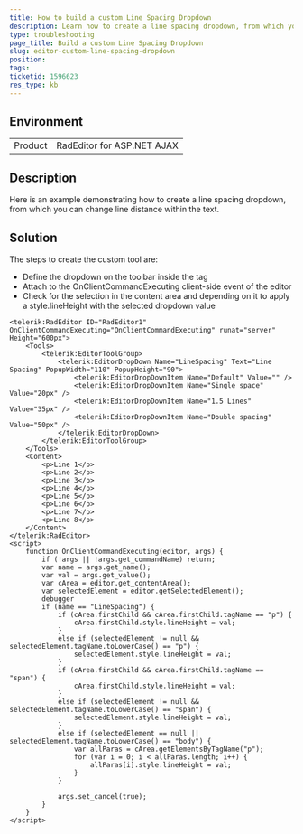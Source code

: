 ```yaml
---
title: How to build a custom Line Spacing Dropdown
description: Learn how to create a line spacing dropdown, from which you can change line distance within the text - RadEditor for ASP.NET AJAX
type: troubleshooting
page_title: Build a custom Line Spacing Dropdown
slug: editor-custom-line-spacing-dropdown
position: 
tags: 
ticketid: 1596623
res_type: kb
---
```


## Environment
<table>
	<tbody>
		<tr>
			<td>Product</td>
			<td>RadEditor for ASP.NET AJAX</td>
		</tr>
	</tbody>
</table>


## Description
Here is an example demonstrating how to create a line spacing dropdown, from which you can change line distance within the text.



## Solution
The steps to create the custom tool are:

* Define the dropdown on the toolbar inside the <Tools> tag
* Attach to the OnClientCommandExecuting client-side event of the editor
* Check for the selection in the content area and depending on it to apply a style.lineHeight with the selected dropdown value
 
````ASPX
<telerik:RadEditor ID="RadEditor1" OnClientCommandExecuting="OnClientCommandExecuting" runat="server" Height="600px">
    <Tools>
        <telerik:EditorToolGroup>
            <telerik:EditorDropDown Name="LineSpacing" Text="Line Spacing" PopupWidth="110" PopupHeight="90">
                <telerik:EditorDropDownItem Name="Default" Value="" />
                <telerik:EditorDropDownItem Name="Single space" Value="20px" />
                <telerik:EditorDropDownItem Name="1.5 Lines" Value="35px" />
                <telerik:EditorDropDownItem Name="Double spacing" Value="50px" />
            </telerik:EditorDropDown>
        </telerik:EditorToolGroup>
    </Tools>
    <Content>
        <p>Line 1</p>
        <p>Line 2</p>
        <p>Line 3</p>
        <p>Line 4</p>
        <p>Line 5</p>
        <p>Line 6</p>
        <p>Line 7</p>
        <p>Line 8</p>
    </Content>
</telerik:RadEditor>
<script>
    function OnClientCommandExecuting(editor, args) {
        if (!args || !args.get_commandName) return;
        var name = args.get_name();
        var val = args.get_value();
        var cArea = editor.get_contentArea();
        var selectedElement = editor.getSelectedElement();
        debugger
        if (name == "LineSpacing") {
            if (cArea.firstChild && cArea.firstChild.tagName == "p") {
                cArea.firstChild.style.lineHeight = val;
            }
            else if (selectedElement != null && selectedElement.tagName.toLowerCase() == "p") {
                selectedElement.style.lineHeight = val;
            }
            if (cArea.firstChild && cArea.firstChild.tagName == "span") {
                cArea.firstChild.style.lineHeight = val;
            }
            else if (selectedElement != null && selectedElement.tagName.toLowerCase() == "span") {
                selectedElement.style.lineHeight = val;
            }
            else if (selectedElement == null || selectedElement.tagName.toLowerCase() == "body") {
                var allParas = cArea.getElementsByTagName("p");
                for (var i = 0; i < allParas.length; i++) {
                    allParas[i].style.lineHeight = val;
                }
            } 

            args.set_cancel(true);
        }
    }
</script>
````
   
